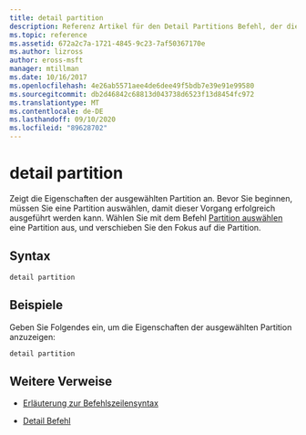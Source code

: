```yaml
---
title: detail partition
description: Referenz Artikel für den Detail Partitions Befehl, der die Eigenschaften der ausgewählten Partition anzeigt.
ms.topic: reference
ms.assetid: 672a2c7a-1721-4845-9c23-7af50367170e
ms.author: lizross
author: eross-msft
manager: mtillman
ms.date: 10/16/2017
ms.openlocfilehash: 4e26ab5571aee4de6dee49f5bdb7e39e91e99580
ms.sourcegitcommit: db2d46842c68813d043738d6523f13d8454fc972
ms.translationtype: MT
ms.contentlocale: de-DE
ms.lasthandoff: 09/10/2020
ms.locfileid: "89628702"
---
```

# <a name="detail-partition"></a>detail partition

Zeigt die Eigenschaften der ausgewählten Partition an. Bevor Sie beginnen, müssen Sie eine Partition auswählen, damit dieser Vorgang erfolgreich ausgeführt werden kann. Wählen Sie mit dem Befehl [Partition auswählen](select-partition.md) eine Partition aus, und verschieben Sie den Fokus auf die Partition.

## <a name="syntax"></a>Syntax

```
detail partition
```

## <a name="examples"></a>Beispiele

Geben Sie Folgendes ein, um die Eigenschaften der ausgewählten Partition anzuzeigen:

```
detail partition
```

## <a name="additional-references"></a>Weitere Verweise

- [Erläuterung zur Befehlszeilensyntax](command-line-syntax-key.md)

- [Detail Befehl](detail.md)
